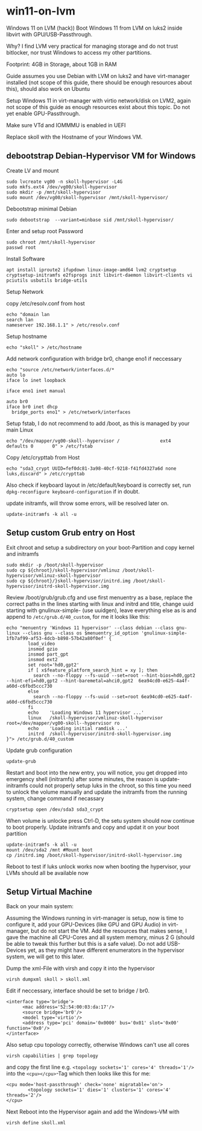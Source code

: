# win11-on-lvm
Windows 11 on LVM (hack))
Boot Windows 11 from LVM on luks2 inside libvirt with GPU/USB-Passthrough.

Why? I find LVM very practical for managing storage and do not trust bitlocker, nor trust Windows to access my other partitions.

Footprint: 4GB in Storage, about 1GB in RAM 

Guide assumes you use Debian with LVM on luks2 and have virt-manager installed (not scope of this guide, there should be enough resources about this), should also work on Ubuntu

Setup Windows 11 in virt-manager with virtio network/disk on LVM2, again not scope of this guide as enough resources exist about this topic. Do not yet enable GPU-Passthrough.

Make sure VTd and IOMMMU is enabled in UEFI

Replace skoll with the Hostname of your Windows VM.

## debootstrap Debian-Hypervisor VM for Windows
Create LV and mount 
```
sudo lvcreate vg00 -n skoll-hypervisor -L4G
sudo mkfs.ext4 /dev/vg00/skoll-hypervisor
sudo mkdir -p /mnt/skoll-hypervisor
sudo mount /dev/vg00/skoll-hypervisor /mnt/skoll-hypervisor/
```
Debootstrap minimal Debian
```
sudo debootstrap  --variant=minbase sid /mnt/skoll-hypervisor/
```
Enter and setup root Password
```
sudo chroot /mnt/skoll-hypervisor
passwd root
```
Install Software
```
apt install iproute2 ifupdown linux-image-amd64 lvm2 cryptsetup cryptsetup-initramfs e2fsprogs init libvirt-daemon libvirt-clients vi pciutils usbutils bridge-utils
```
Setup Network

copy /etc/resolv.conf from host
```
echo "domain lan
search lan
nameserver 192.168.1.1" > /etc/resolv.conf
```
Setup hostname
```
echo "skoll" > /etc/hostname
```
Add network configuration with bridge br0, change eno1 if neccessary
```
echo "source /etc/network/interfaces.d/*
auto lo
iface lo inet loopback

iface eno1 inet manual

auto br0
iface br0 inet dhcp
  bridge_ports eno1" > /etc/network/interfaces
```
Setup fstab, I do not recommend to add /boot,  as this is managed by your main Linux
```
echo "/dev/mapper/vg00-skoll--hypervisor /               ext4   defaults 0       0" > /etc/fstab
```

Copy /etc/crypttab from Host
```
echo "sda3_crypt UUID=fef0dc81-3a98-40cf-9218-f41fd4327a6d none luks,discard" > /etc/crypttab
```
Also check if keyboard layout in /etc/default/keyboard is correctly set, run `dpkg-reconfigure keyboard-configuration` if in doubt.

update initramfs, will throw some errors, will be resolved later on.
```
update-initramfs -k all -u
```

## Setup custom Grub entry on Host
Exit chroot and setup a subdirectory on your boot-Partition and copy kernel and initramfs
```
sudo mkdir -p /boot/skoll-hypervisor
sudo cp ${chroot}/skoll-hypervisor/vmlinuz /boot/skoll-hypervisor/vmlinuz-skoll-hypervisor
sudo cp ${chroot}/}skoll-hypervisor/initrd.img /boot/skoll-hypervisor/initrd-skoll-hypervisor.img
```
Review /boot/grub/grub.cfg and use first menuentry as a base, replace the correct paths in the lines starting with linux and initrd and title, change uuid starting with gnulinux-simple- (use uuidgen), leave everything else as is and append to `/etc/grub.d/40_custom`, for me it looks like this:
```
echo "menuentry 'Windows 11 hypervisor' --class debian --class gnu-linux --class gnu --class os $menuentry_id_option 'gnulinux-simple-1fb7af99-af53-4dcb-b898-57b42a80f0ef' {
        load_video
        insmod gzio
        insmod part_gpt
        insmod ext2
        set root='hd0,gpt2'
        if [ x$feature_platform_search_hint = xy ]; then
          search --no-floppy --fs-uuid --set=root --hint-bios=hd0,gpt2 --hint-efi=hd0,gpt2 --hint-baremetal=ahci0,gpt2  6ea94cd0-e625-4a4f-a60d-c6fbd5ccc730
        else
          search --no-floppy --fs-uuid --set=root 6ea94cd0-e625-4a4f-a60d-c6fbd5ccc730
        fi
        echo    'Loading Windows 11 hypervisor ...'
        linux   /skoll-hypervisor/vmlinuz-skoll-hypervisor root=/dev/mapper/vg00-skoll--hypervisor ro
        echo    'Loading initial ramdisk ...'
        initrd  /skoll-hypervisor/initrd-skoll-hypervisor.img
}"> /etc/grub.d/40_custom
```
Update grub configuration
```
update-grub
```
Restart and boot into the new entry, you will notice, you get dropped into emergency shell (initramfs) after some minutes, the reason  is update-initramfs could not properly setup luks in the chroot, so this time you need to unlock the volume manually and update the initramfs from the running system, change command if necassary
```
cryptsetup open /dev/sda3 sda3_crypt
```
When volume is unlocke press Ctrl-D, the setu system should now continue to boot properly.
Update initramfs and copy and updat it on your boot partition
```
update-initramfs -k all -u
mount /dev/sda2 /mnt #Mount boot
cp /initrd.img /boot/skoll-hypervisor/initrd-skoll-hypervisor.img
```
Reboot to test if luks unlock works now when booting the hypervisor, your LVMs should all be available now

## Setup Virtual Machine

Back on your main system:

Assuming the Windows running in virt-manager is setup, now is time to configure it, add your GPU-Devices (like GPU and GPU Audio) in virt-manager, but do not start the VM. Add the resources that makes sense, I gave the machine all CPU-Cores and all system memory, minus 2 G (should be able to tweak this further but this is a safe  value). Do not add USB-Devices yet, as they might have different enumerators in the hypervisor system, we will get to this later.

Dump the xml-File with virsh and copy it into the hypervisor 
```
virsh dumpxml skoll > skoll.xml
```
Edit if neccessary, interface should be set to bridge / br0.
```
<interface type='bridge'>
      <mac address='52:54:00:03:da:17'/>
      <source bridge='br0'/>
      <model type='virtio'/>
      <address type='pci' domain='0x0000' bus='0x01' slot='0x00' function='0x0'/>
</interface>
```
Also setup cpu topology correctly, otherwise Windows can't use all cores
```
virsh capabilities | grep topology
```
and copy the first line e.g. `<topology sockets='1' cores='4' threads='1'/>` into the `<cpu></cpu>`-Tag which then looks like this for me:
```
<cpu mode='host-passthrough' check='none' migratable='on'>
        <topology sockets='1' dies='1' clusters='1' cores='4' threads='2'/>
</cpu>
```
Next Reboot into the Hypervisor again and add the Windows-VM with
```
virsh define skoll.xml
```

